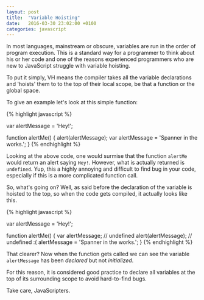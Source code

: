 ```yaml
---
layout: post
title:  "Variable Hoisting"
date:   2016-03-30 23:02:00 +0100
categories: javascript
---
```

In most languages, mainstream or obscure, variables are run in the order of program execution. This is a standard way for a programmer to think about
his or her code and one of the reasons experienced programmers who are new to JavaScript struggle with variable hoisting.

To put it simply, VH means the compiler takes all the variable declarations and 'hoists' them to to the top of their local scope, be that a function or the global space.

To give an example let's look at this simple function:

{% highlight javascript %}

var alertMessage = 'Hey!';

function alertMe() {
  alert(alertMessage);
  var alertMessage = 'Spanner in the works.';
}
{% endhighlight %}

Looking at the above code, one would surmise that the function `alertMe` would return an alert saying `Hey!`. However, what is actually returned is
`undefined`. Yup, this a highly annoying and difficult to find bug in your code, especially if this is a more complicated function call.

So, what's going on? Well, as said before the declaration of the variable is hoisted to the top, so when the code gets compiled, it actually looks like this.

{% highlight javascript %}

var alertMessage = 'Hey!';

function alertMe() {
  var alertMessage; // undefined
  alert(alertMessage); // undefined :(
  alertMessage = 'Spanner in the works.';
}
{% endhighlight %}

That clearer? Now when the function gets called we can see the variable `alertMessage` has been *declared* but not *initialized*.

For this reason, it is considered good practice to declare all variables at the top of its surrounding scope to avoid hard-to-find bugs.

Take care, JavaScripters.
